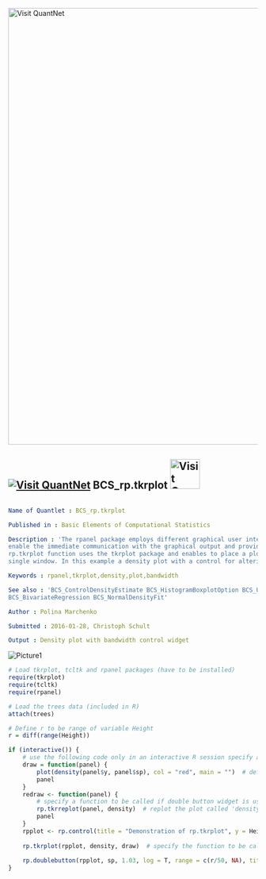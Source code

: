 
[<img src="https://github.com/QuantLet/Styleguide-and-FAQ/blob/master/pictures/banner.png" width="880" alt="Visit QuantNet">](http://quantlet.de/index.php?p=info)

## [<img src="https://github.com/QuantLet/Styleguide-and-Validation-procedure/blob/master/pictures/qloqo.png" alt="Visit QuantNet">](http://quantlet.de/) **BCS_rp.tkrplot** [<img src="https://github.com/QuantLet/Styleguide-and-Validation-procedure/blob/master/pictures/QN2.png" width="60" alt="Visit QuantNet 2.0">](http://quantlet.de/d3/ia)

```yaml

Name of Quantlet : BCS_rp.tkrplot

Published in : Basic Elements of Computational Statistics

Description : 'The rpanel package employs different graphical user interface (GUI) controls to
enable the immediate communication with the graphical output and provides dynamic graphics. The
rp.tkrplot function uses the tkrplot package and enables to place a plot and its control panel in a
single window. In this example a density plot with a control for altering the bandwidth is drawn.'

Keywords : rpanel,tkrplot,density,plot,bandwidth

See also : 'BCS_ControlDensityEstimate BCS_HistogramBoxplotOption BCS_UnivariateRegression
BCS_BivariateRegression BCS_NormalDensityFit'

Author : Polina Marchenko

Submitted : 2016-01-28, Christoph Schult

Output : Density plot with bandwidth control widget

```

![Picture1](BCS_rp.tkrplot.png)


```r
# Load tkrplot, tcltk and rpanel packages (have to be installed)
require(tkrplot)
require(tcltk)
require(rpanel)

# Load the trees data (included in R)
attach(trees)

# Define r to be range of variable Height
r = diff(range(Height))

if (interactive()) {
    # use the following code only in an interactive R session specify a function to be called by rp.tkrplot
    draw = function(panel) {
        plot(density(panel$y, panel$sp), col = "red", main = "")  # define color and title of plot
        panel
    }
    redraw <- function(panel) {
        # specify a function to be called if double button widget is used
        rp.tkrreplot(panel, density)  # replot the plot called 'density' in the window 'panel'
        panel
    }
    rpplot <- rp.control(title = "Demonstration of rp.tkrplot", y = Height, sp = r/8)  # variables controlled by control panel
    
    rp.tkrplot(rpplot, density, draw)  # specify the function to be called to draw the plot
    
    rp.doublebutton(rpplot, sp, 1.03, log = T, range = c(r/50, NA), title = "Bandwidth", action = redraw)  # call the function redraw if widget is used
}
```

